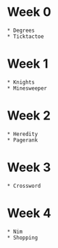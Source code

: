 # Week 0
	* Degrees
	* Ticktactoe

# Week 1 
	* Knights
	* Minesweeper

# Week 2
	* Heredity
	* Pagerank

# Week 3
	* Crossword

# Week 4
	* Nim
	* Shopping
